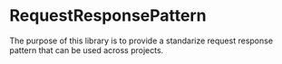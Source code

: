 # RequestResponsePattern
The purpose of this library is to provide a standarize request response pattern that can be used across projects. 
